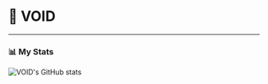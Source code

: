 # 🌌 VOID

---

### 📊 My Stats

![VOID's GitHub stats](https://github-readme-stats.vercel.app/api?username=VOID-Was-Taken&show_icons=true&theme=dark)


#
